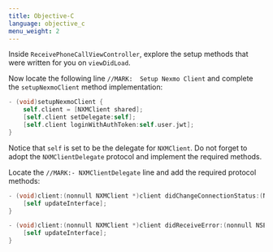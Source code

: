 ```yaml
---
title: Objective-C
language: objective_c
menu_weight: 2
---
```


Inside `ReceivePhoneCallViewController`, explore the setup methods that were written for you on `viewDidLoad`.

Now locate the following line `//MARK:  Setup Nexmo Client` and complete the `setupNexmoClient` method implementation:

```objective-c
- (void)setupNexmoClient {
    self.client = [NXMClient shared];
    [self.client setDelegate:self];
    [self.client loginWithAuthToken:self.user.jwt];
}
```


Notice that `self` is set to be the delegate for `NXMClient`. Do not forget to adopt the `NXMClientDelegate` protocol and implement the required methods.

Locate the `//MARK:- NXMClientDelegate` line and add the required protocol methods:

```objective-c
- (void)client:(nonnull NXMClient *)client didChangeConnectionStatus:(NXMConnectionStatus)status reason:(NXMConnectionStatusReason)reason {
    [self updateInterface];
}

- (void)client:(nonnull NXMClient *)client didReceiveError:(nonnull NSError *)error {
    [self updateInterface];
}
```
